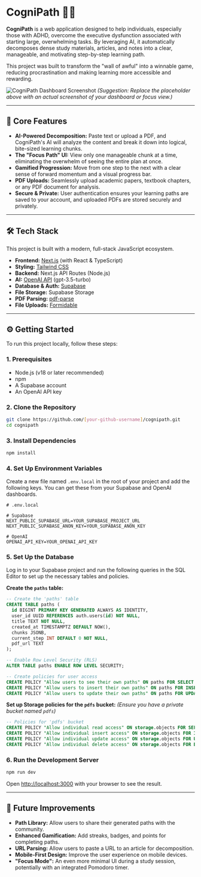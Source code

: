 # CogniPath 🧠✨

**CogniPath** is a web application designed to help individuals, especially those with ADHD, overcome the executive dysfunction associated with starting large, overwhelming tasks. By leveraging AI, it automatically decomposes dense study materials, articles, and notes into a clear, manageable, and motivating step-by-step learning path.

This project was built to transform the "wall of awful" into a winnable game, reducing procrastination and making learning more accessible and rewarding.

![CogniPath Dashboard Screenshot](https://via.placeholder.com/800x400.png?text=Add+a+Screenshot+of+Your+App+Here!)
*(Suggestion: Replace the placeholder above with an actual screenshot of your dashboard or focus view.)*

---

## 🚀 Core Features

*   **AI-Powered Decomposition:** Paste text or upload a PDF, and CogniPath's AI will analyze the content and break it down into logical, bite-sized learning chunks.
*   **The "Focus Path" UI:** View only one manageable chunk at a time, eliminating the overwhelm of seeing the entire plan at once.
*   **Gamified Progression:** Move from one step to the next with a clear sense of forward momentum and a visual progress bar.
*   **PDF Uploads:** Seamlessly upload academic papers, textbook chapters, or any PDF document for analysis.
*   **Secure & Private:** User authentication ensures your learning paths are saved to your account, and uploaded PDFs are stored securely and privately.

---

## 🛠️ Tech Stack

This project is built with a modern, full-stack JavaScript ecosystem.

*   **Frontend:** [Next.js](https://nextjs.org/) (with React & TypeScript)
*   **Styling:** [Tailwind CSS](https://tailwindcss.com/)
*   **Backend:** Next.js API Routes (Node.js)
*   **AI:** [OpenAI API](https://platform.openai.com/) (gpt-3.5-turbo)
*   **Database & Auth:** [Supabase](https://supabase.io/)
*   **File Storage:** Supabase Storage
*   **PDF Parsing:** [pdf-parse](https://www.npmjs.com/package/pdf-parse)
*   **File Uploads:** [Formidable](https://www.npmjs.com/package/formidable)

---

## ⚙️ Getting Started

To run this project locally, follow these steps:

### 1. Prerequisites

*   Node.js (v18 or later recommended)
*   npm
*   A Supabase account
*   An OpenAI API key

### 2. Clone the Repository

```bash
git clone https://github.com/[your-github-username]/cognipath.git
cd cognipath
```

### 3. Install Dependencies

```bash
npm install
```

### 4. Set Up Environment Variables

Create a new file named `.env.local` in the root of your project and add the following keys. You can get these from your Supabase and OpenAI dashboards.

```
# .env.local

# Supabase
NEXT_PUBLIC_SUPABASE_URL=YOUR_SUPABASE_PROJECT_URL
NEXT_PUBLIC_SUPABASE_ANON_KEY=YOUR_SUPABASE_ANON_KEY

# OpenAI
OPENAI_API_KEY=YOUR_OPENAI_API_KEY
```

### 5. Set Up the Database

Log in to your Supabase project and run the following queries in the SQL Editor to set up the necessary tables and policies.

**Create the `paths` table:**
```sql
-- Create the 'paths' table
CREATE TABLE paths (
  id BIGINT PRIMARY KEY GENERATED ALWAYS AS IDENTITY,
  user_id UUID REFERENCES auth.users(id) NOT NULL,
  title TEXT NOT NULL,
  created_at TIMESTAMPTZ DEFAULT NOW(),
  chunks JSONB,
  current_step INT DEFAULT 0 NOT NULL,
  pdf_url TEXT
);

-- Enable Row Level Security (RLS)
ALTER TABLE paths ENABLE ROW LEVEL SECURITY;

-- Create policies for user access
CREATE POLICY "Allow users to see their own paths" ON paths FOR SELECT USING (auth.uid() = user_id);
CREATE POLICY "Allow users to insert their own paths" ON paths FOR INSERT WITH CHECK (auth.uid() = user_id);
CREATE POLICY "Allow users to update their own paths" ON paths FOR UPDATE USING (auth.uid() = user_id);
```

**Set up Storage policies for the `pdfs` bucket:**
*(Ensure you have a private bucket named `pdfs`)*
```sql
-- Policies for 'pdfs' bucket
CREATE POLICY "Allow individual read access" ON storage.objects FOR SELECT USING (bucket_id = 'pdfs' AND auth.uid() = (storage.foldername(name))[1]::uuid);
CREATE POLICY "Allow individual insert access" ON storage.objects FOR INSERT WITH CHECK (bucket_id = 'pdfs' AND auth.uid() = (storage.foldername(name))[1]::uuid);
CREATE POLICY "Allow individual update access" ON storage.objects FOR UPDATE USING (bucket_id = 'pdfs' AND auth.uid() = (storage.foldername(name))[1]::uuid);
CREATE POLICY "Allow individual delete access" ON storage.objects FOR DELETE USING (bucket_id = 'pdfs' AND auth.uid() = (storage.foldername(name))[1]::uuid);
```

### 6. Run the Development Server

```bash
npm run dev
```

Open [http://localhost:3000](http://localhost:3000) with your browser to see the result.

---

## 🌟 Future Improvements

*   **Path Library:** Allow users to share their generated paths with the community.
*   **Enhanced Gamification:** Add streaks, badges, and points for completing paths.
*   **URL Parsing:** Allow users to paste a URL to an article for decomposition.
*   **Mobile-First Design:** Improve the user experience on mobile devices.
*   **"Focus Mode":** An even more minimal UI during a study session, potentially with an integrated Pomodoro timer.

